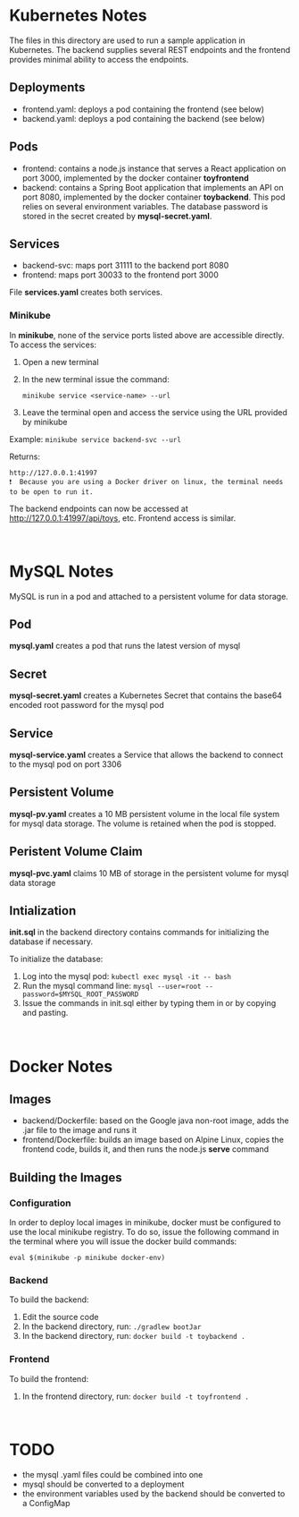 # Kubernetes Notes

The files in this directory are used to run a sample application in Kubernetes. The backend supplies several REST endpoints and the frontend provides minimal ability to access the endpoints.

## Deployments
* frontend.yaml: deploys a pod containing the frontend (see below)
* backend.yaml: deploys a pod containing the backend (see below)

## Pods
* frontend: contains a node.js instance that serves a React application on port 3000, implemented by the docker container **toyfrontend**
* backend: contains a Spring Boot application that implements an API on port 8080, implemented by the docker container **toybackend**. This pod relies on several environment variables. The database password is stored in the secret created by **mysql-secret.yaml**.

## Services
* backend-svc: maps port 31111 to the backend port 8080
* frontend: maps port 30033 to the frontend port 3000

File **services.yaml** creates both services.

### Minikube
In **minikube**, none of the service ports listed above are accessible directly. To access the services:

1. Open a new terminal
2. In the new terminal issue the command:

    ```
    minikube service <service-name> --url
    ```
3. Leave the terminal open and access the service using the URL provided by minikube

Example: ```minikube service backend-svc --url```

Returns: 
```
http://127.0.0.1:41997
❗  Because you are using a Docker driver on linux, the terminal needs to be open to run it.
```

The backend endpoints can now be accessed at http://127.0.0.1:41997/api/toys, etc. Frontend access is similar.

<p>&nbsp;</p>

# MySQL Notes

MySQL is run in a pod and attached to a persistent volume for data storage.

## Pod
**mysql.yaml** creates a pod that runs the latest version of mysql

## Secret
**mysql-secret.yaml** creates a Kubernetes Secret that contains the base64 encoded root password for the mysql pod

## Service
**mysql-service.yaml** creates a Service that allows the backend to connect to the mysql pod on port 3306

## Persistent Volume
**mysql-pv.yaml** creates a 10 MB persistent volume in the local file system for mysql data storage. The volume is retained when the pod is stopped.

## Peristent Volume Claim
**mysql-pvc.yaml** claims 10 MB of storage in the persistent volume for mysql data storage

## Intialization
**init.sql** in the backend directory contains commands for initializing the database if necessary.

To initialize the database:
1. Log into the mysql pod:  ```kubectl exec mysql -it -- bash```
2. Run the mysql command line:  ```mysql --user=root --password=$MYSQL_ROOT_PASSWORD```
3. Issue the commands in init.sql either by typing them in or by copying and pasting.

<p>&nbsp;</p>

# Docker Notes

## Images

* backend/Dockerfile: based on the Google java non-root image, adds the .jar file to the image and runs it
* frontend/Dockerfile: builds an image based on Alpine Linux, copies the frontend code, builds it, and then runs the node.js **serve** command

## Building the Images

### Configuration
In order to deploy local images in minikube, docker must be configured to use the local minikube registry. To do so, issue the following command in the terminal where you will issue the docker build commands:

```eval $(minikube -p minikube docker-env)```

### Backend

To build the backend:
1. Edit the source code
2. In the backend directory, run:
    ```./gradlew bootJar```
1. In the backend directory, run:
    ```docker build -t toybackend .```

### Frontend

To build the frontend:
1. In the frontend directory, run:
   ```docker build -t toyfrontend .```

<p>&nbsp;</p>

# TODO
* the mysql .yaml files could be combined into one
* mysql should be converted to a deployment
* the environment variables used by the backend should be converted to a ConfigMap

